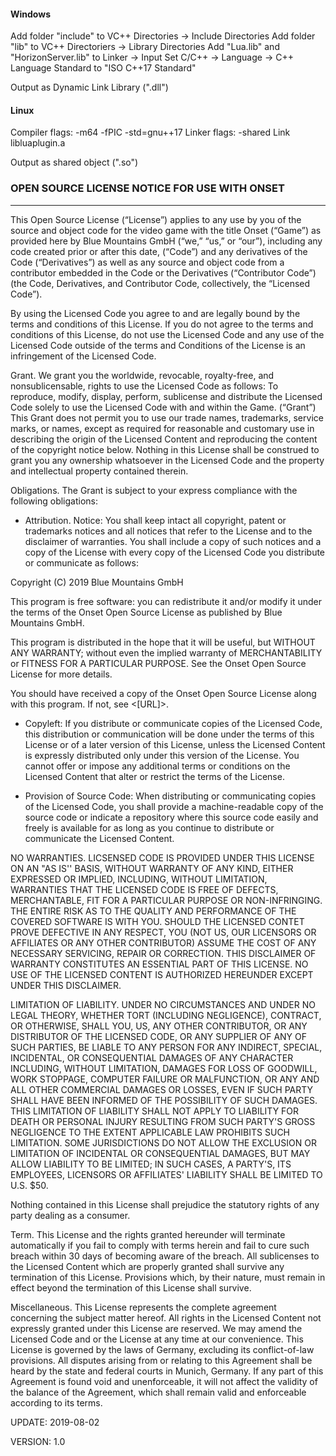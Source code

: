 #### Windows
Add folder "include" to VC++ Directories -> Include Directories
Add folder "lib" to VC++ Directoriers -> Library Directories
Add "Lua.lib" and "HorizonServer.lib" to Linker -> Input
Set C/C++ -> Language -> C++ Language Standard to "ISO C++17 Standard"

Output as Dynamic Link Library (".dll")


#### Linux
Compiler flags: -m64 -fPIC -std=gnu++17
Linker flags: -shared
Link libluaplugin.a

Output as shared object (".so")

### OPEN SOURCE LICENSE NOTICE FOR USE WITH ONSET
-------
This Open Source License (“License”) applies to any use by you of the source and object code for the video game with 
the title Onset (“Game”) as provided here by Blue Mountains GmbH (“we,” “us,” or “our”), including any code 
created prior or after this date, (“Code”) and any derivatives of the Code (“Derivatives”) as well as any source and 
object code from a contributor embedded in the Code or the Derivatives (“Contributor Code”) (the Code, 
Derivatives, and Contributor Code, collectively, the “Licensed Code”).

By using the Licensed Code you agree to and are legally bound by the terms and conditions of this License. If you do 
not agree to the terms and conditions of this License, do not use the Licensed Code and any use of the Licensed 
Code outside of the terms and Conditions of the License is an infringement of the Licensed Code.

Grant. We grant you the worldwide, revocable, royalty-free, and nonsublicensable, rights to use the Licensed Code 
as follows: To reproduce, modify, display, perform, sublicense and distribute the Licensed Code solely to use the 
Licensed Code with and within the Game. (“Grant”) This Grant does not permit you to use our trade names, 
trademarks, service marks, or names, except as required for reasonable and customary use in describing the origin of 
the Licensed Content and reproducing the content of the copyright notice below. Nothing in this License shall be 
construed to grant you any ownership whatsoever in the Licensed Code and the property and intellectual property 
contained therein.

Obligations. The Grant is subject to your express compliance with the following obligations: 

*	Attribution. Notice: You shall keep intact all copyright, patent or trademarks notices and all notices that refer to 
the License and to the disclaimer of warranties. You shall include a copy of such notices and a copy of the 
License with every copy of the Licensed Code you distribute or communicate as follows:

Copyright (C) 2019 Blue Mountains GmbH

This program is free software: you can redistribute it and/or modify it under the terms of the Onset Open Source 
License as published by Blue Mountains GmbH.

This program is distributed in the hope that it will be useful, but WITHOUT ANY WARRANTY; without even the 
implied warranty of MERCHANTABILITY or FITNESS FOR A PARTICULAR PURPOSE.  See the Onset Open Source 
License for more details. 

You should have received a copy of the Onset Open Source License along with this program. If not, see <[URL]>.

*	Copyleft: If you distribute or communicate copies of the Licensed Code, this distribution or communication will 
be done under the terms of this License or of a later version of this License, unless the Licensed Content is 
expressly distributed only under this version of the License. You cannot offer or impose any additional terms or 
conditions on the Licensed Content that alter or restrict the terms of the License.

*	Provision of Source Code: When distributing or communicating copies of the Licensed Code, you shall provide a 
machine-readable copy of the source code or indicate a repository where this source code easily and freely is 
available for as long as you continue to distribute or communicate the Licensed Content.

NO WARRANTIES. LICSENSED CODE IS PROVIDED UNDER THIS LICENSE ON AN "AS IS'' BASIS, WITHOUT WARRANTY 
OF ANY KIND, EITHER EXPRESSED OR IMPLIED, INCLUDING, WITHOUT LIMITATION, WARRANTIES THAT THE LICENSED 
CODE IS FREE OF DEFECTS, MERCHANTABLE, FIT FOR A PARTICULAR PURPOSE OR NON-INFRINGING. THE ENTIRE 
RISK AS TO THE QUALITY AND PERFORMANCE OF THE COVERED SOFTWARE IS WITH YOU. SHOULD THE LICENSED 
CONTET PROVE DEFECTIVE IN ANY RESPECT, YOU (NOT US, OUR LICENSORS OR AFFILIATES OR ANY OTHER 
CONTRIBUTOR) ASSUME THE COST OF ANY NECESSARY SERVICING, REPAIR OR CORRECTION. THIS DISCLAIMER OF 
WARRANTY CONSTITUTES AN ESSENTIAL PART OF THIS LICENSE. NO USE OF THE LICENSED CONTENT IS AUTHORIZED 
HEREUNDER EXCEPT UNDER THIS DISCLAIMER.

LIMITATION OF LIABILITY. UNDER NO CIRCUMSTANCES AND UNDER NO LEGAL THEORY, WHETHER TORT (INCLUDING 
NEGLIGENCE), CONTRACT, OR OTHERWISE, SHALL YOU, US, ANY OTHER CONTRIBUTOR, OR ANY DISTRIBUTOR OF 
THE LICENSED CODE, OR ANY SUPPLIER OF ANY OF SUCH PARTIES, BE LIABLE TO ANY PERSON FOR ANY INDIRECT, 
SPECIAL, INCIDENTAL, OR CONSEQUENTIAL DAMAGES OF ANY CHARACTER INCLUDING, WITHOUT LIMITATION, 
DAMAGES FOR LOSS OF GOODWILL, WORK STOPPAGE, COMPUTER FAILURE OR MALFUNCTION, OR ANY AND ALL 
OTHER COMMERCIAL DAMAGES OR LOSSES, EVEN IF SUCH PARTY SHALL HAVE BEEN INFORMED OF THE POSSIBILITY 
OF SUCH DAMAGES. THIS LIMITATION OF LIABILITY SHALL NOT APPLY TO LIABILITY FOR DEATH OR PERSONAL INJURY 
RESULTING FROM SUCH PARTY'S GROSS NEGLIGENCE TO THE EXTENT APPLICABLE LAW PROHIBITS SUCH 
LIMITATION. SOME JURISDICTIONS DO NOT ALLOW THE EXCLUSION OR LIMITATION OF INCIDENTAL OR 
CONSEQUENTIAL DAMAGES, BUT MAY ALLOW LIABILITY TO BE LIMITED; IN SUCH CASES, A PARTY'S, ITS EMPLOYEES, 
LICENSORS OR AFFILIATES' LIABILITY SHALL BE LIMITED TO U.S. $50. 

Nothing contained in this License shall prejudice the statutory rights of any party dealing as a consumer.

Term. This License and the rights granted hereunder will terminate automatically if you fail to comply with terms 
herein and fail to cure such breach within 30 days of becoming aware of the breach. All sublicenses to the Licensed 
Content which are properly granted shall survive any termination of this License. Provisions which, by their nature, 
must remain in effect beyond the termination of this License shall survive.

Miscellaneous. This License represents the complete agreement concerning the subject matter hereof. All rights in 
the Licensed Content not expressly granted under this License are reserved. We may amend the Licensed Code and 
or the License at any time at our convenience. This License is governed by the laws of Germany, excluding its 
conflict-of-law provisions. All disputes arising from or relating to this Agreement shall be heard by the state and 
federal courts in Munich, Germany. If any part of this Agreement is found void and unenforceable, it will not affect 
the validity of the balance of the Agreement, which shall remain valid and enforceable according to its terms. 

UPDATE: 2019-08-02

VERSION: 1.0
